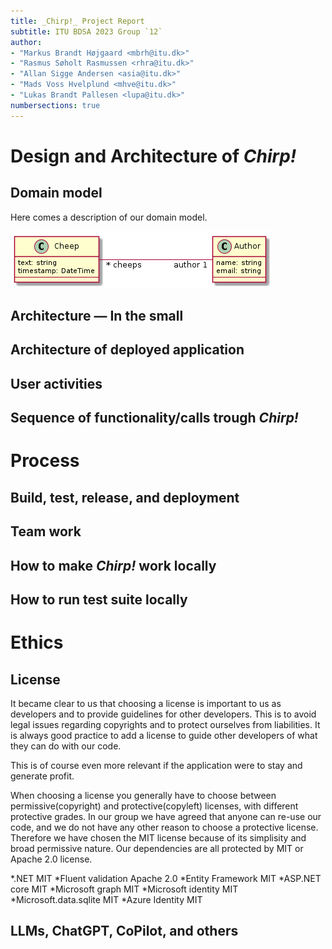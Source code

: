 ```yaml
---
title: _Chirp!_ Project Report
subtitle: ITU BDSA 2023 Group `12`
author:
- "Markus Brandt Højgaard <mbrh@itu.dk>"
- "Rasmus Søholt Rasmussen <rhra@itu.dk>"
- "Allan Sigge Andersen <asia@itu.dk>"
- "Mads Voss Hvelplund <mhve@itu.dk>"
- "Lukas Brandt Pallesen <lupa@itu.dk>"
numbersections: true
---
```


# Design and Architecture of _Chirp!_

## Domain model

Here comes a description of our domain model.

![Illustration of the _Chirp!_ data model as UML class diagram.](docs/images/domain_model.png)

## Architecture — In the small

## Architecture of deployed application

## User activities

## Sequence of functionality/calls trough _Chirp!_

# Process

## Build, test, release, and deployment

## Team work

## How to make _Chirp!_ work locally

## How to run test suite locally

# Ethics

## License
It became clear to us that choosing a license is important to us as developers and to provide guidelines for other developers. This is to avoid legal issues regarding copyrights and to protect ourselves from liabilities. 
It is always good practice to add a license to guide other developers of what they can do with our code.

This is of course even more relevant if the application were to stay and generate profit.

When choosing a license you generally have to choose between permissive(copyright) and protective(copyleft)  licenses, with different protective grades. In our group we have agreed that anyone can re-use our code, and we do not have any other reason to choose a protective license. Therefore we have chosen the MIT license because of its simplisity and broad permissive nature. Our dependencies are all protected by MIT or Apache 2.0 license.

*.NET 			        MIT
*Fluent validation	    Apache 2.0
*Entity Framework       MIT
*ASP.NET core           MIT	
*Microsoft graph        MIT
*Microsoft identity	    MIT		
*Microsoft.data.sqlite  MIT
*Azure Identity		    MIT

## LLMs, ChatGPT, CoPilot, and others